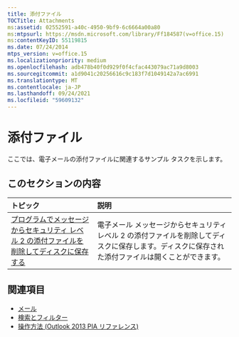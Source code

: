 ```yaml
---
title: 添付ファイル
TOCTitle: Attachments
ms:assetid: 02552591-a40c-4950-9bf9-6c6664a00a80
ms:mtpsurl: https://msdn.microsoft.com/library/Ff184587(v=office.15)
ms:contentKeyID: 55119815
ms.date: 07/24/2014
mtps_version: v=office.15
ms.localizationpriority: medium
ms.openlocfilehash: adb478b40f0d929f0f4cfac443079ac71a9d8003
ms.sourcegitcommit: a1d9041c20256616c9c183f7d1049142a7ac6991
ms.translationtype: MT
ms.contentlocale: ja-JP
ms.lasthandoff: 09/24/2021
ms.locfileid: "59609132"
---
```

# <a name="attachments"></a>添付ファイル

ここでは、電子メールの添付ファイルに関連するサンプル タスクを示します。

## <a name="in-this-section"></a>このセクションの内容

|トピック|説明|
|:----|:----------|
|[プログラムでメッセージからセキュリティ レベル 2 の添付ファイルを削除してディスクに保存する](how-to-programmatically-remove-security-level-2-attachments-from-messages-and-save-them-to-disk.md)  |電子メール メッセージからセキュリティ レベル 2 の添付ファイルを削除してディスクに保存します。ディスクに保存された添付ファイルは開くことができます。|

## <a name="see-also"></a>関連項目

- [メール](mail.md)
- [検索とフィルター](search-and-filter.md)
- [操作方法 (Outlook 2013 PIA リファレンス)](how-do-i-outlook-2013-pia-reference.md)

